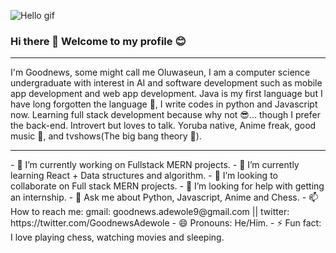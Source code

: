![Hello gif](https://github.com/alansmathew/alansmathew/raw/master/lang.gif)
### Hi there 👋 Welcome to my profile 😊

<hr>
I'm Goodnews, some might call me Oluwaseun, I am a computer science undergraduate with interest in AI and software development such as mobile app development and web app development. Java is my first language but I have long forgotten the language 🥲, I write codes in python and Javascript now. Learning full stack development because why not  😎... though I prefer the back-end. Introvert but loves to talk. Yoruba native, Anime freak, good music 🎵, and tvshows(The big bang theory 🐐).
<hr>
- 🔭 I’m currently working on Fullstack MERN projects.
- 🌱 I’m currently learning React + Data structures and algorithm.
- 👯 I’m looking to collaborate on Full stack MERN projects.
- 🤔 I’m looking for help with getting an internship.
- 💬 Ask me about Python, Javascript, Anime and Chess.
- 📫 How to reach me: gmail: goodnews.adewole9@gmail.com || twitter: https://twitter.com/GoodnewsAdewole
- 😄 Pronouns: He/Him.
- ⚡ Fun fact: I love playing chess, watching movies and sleeping.

<!--
**Greatseun02/Greatseun02** is a ✨ _special_ ✨ repository because its `README.md` (this file) appears on your GitHub profile.

Here are some ideas to get you started:

- 🔭 I’m currently working on Fullstack MERN projects.
- 🌱 I’m currently learning React + Data structures and algorithm.
- 👯 I’m looking to collaborate on Full stack MERN projects.
- 🤔 I’m looking for help with getting an internship.
- 💬 Ask me about Python, Javascript, Anime and Chess.
- 📫 How to reach me: gmail: goodnews.adewole9@gmail.com || twitter: https://twitter.com/GoodnewsAdewole
- 😄 Pronouns: He/Him.
- ⚡ Fun fact: I love playing chess, watching movies and sleeping.
-->

